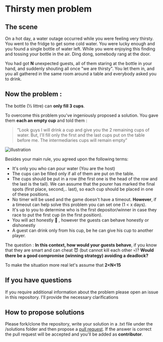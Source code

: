 # Thirsty men problem 

## The scene
On a hot day, a water outage occurred while you were feeling very thirsty.
You went to the fridge to get some cold water. You were lucky enough and you found a single bottle of water left. 
While you were enjoying this finding and tossing your bottle in the air. Ding dong, somebody rang at the door.

You had got **N** unexpected guests, all of them staring at the bottle in your hand, and suddenly shouting all once "we are thirsty".
You let them in, and you all gathered in the same room around a table and everybody asked you to drink.

## Now the problem :
The bottle (½ littre) can **only fill 3 cups**. 

To overcome this problem you've ingeniously proposed a solution.
You gave them **each an empty cup** and told them :
>”Look guys I will drink a cup and give you the 2 remaining cups of water. But, I'll fill only the first and the last cups put on the table before me. The intermediaries cups will remain empty”

![illustration](https://i.ibb.co/wNsFxpw/ilustration.png)

Besides your main rule, you agreed upon the following terms:

- It's only you who can pour water (You are the host)
- The cups can be filled only if all of them are put on the table.
- The cups should be put in a row (the first one is the head of the row and the last is the tail). We can assume that the pourer has marked the final spots (first place, second,.. last), so each cup should be placed in one of these positions.
- No timer will be used and the game doesn't have a timeout. **However**, if a timeout can help solve this problem you can set one (1 < x days).
- It's up to you to determine who is the first depositor/winner in case they race to put the first cup (in the first position).
- You will act honestly :penguin: , however the guests can behave honestly or dishonestly
- A guest can drink only from his cup, be he can give his cup to another player.

The question : **In this context, how would your guests behave**, if you know that they are smart and can cheat :smiling_imp: (but cannot kill each other :skull:)? **Would there be a good compromise (winning strategy) avoiding a deadlock?**

To make the situation more real let's assume that **2<N<15** 

## If you have questions 
If you require additional information about the problem please open an issue in this repository. I'll provide the necessary clarifications

## How to propose solutions
Please fork/clone the repository, write your solution in a .txt file under the /solutions folder and then propose a [pull request](https://help.github.com/en/articles/creating-a-pull-request-from-a-fork). If the answer is correct the pull request will be accepted and you'll be added as **contributor**.


